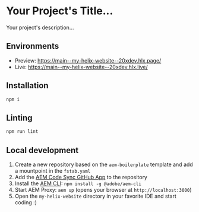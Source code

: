 # Your Project's Title...
Your project's description...

## Environments
- Preview: https://main--my-helix-website--20xdev.hlx.page/
- Live: https://main--my-helix-website--20xdev.hlx.live/

## Installation

```sh
npm i
```

## Linting

```sh
npm run lint
```

## Local development

1. Create a new repository based on the `aem-boilerplate` template and add a mountpoint in the `fstab.yaml`
1. Add the [AEM Code Sync GitHub App](https://github.com/apps/aem-code-sync) to the repository
1. Install the [AEM CLI](https://github.com/adobe/helix-cli): `npm install -g @adobe/aem-cli`
1. Start AEM Proxy: `aem up` (opens your browser at `http://localhost:3000`)
1. Open the `my-helix-website` directory in your favorite IDE and start coding :)
